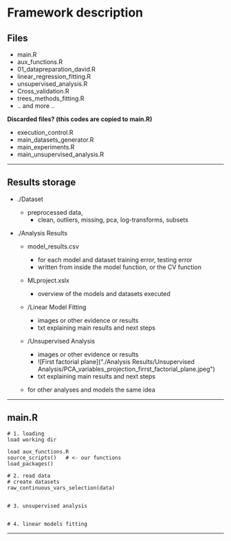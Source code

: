 
# Framework description


## Files
* main.R
* aux_functions.R
* 01_datapreparation_david.R
* linear_regression_fitting.R
* unsupervised_analysis.R
* Cross_validation.R
* trees_methods_fitting.R
* .. and more ..

**Discarded files? (this codes are copied to main.R)**
* execution_control.R
* main_datasets_generator.R
* main_experiments.R
* main_unsupervised_analysis.R

---

## Results storage

*	./Dataset
	*	preprocessed data,
		*	clean, outliers, missing, pca, log-transforms, subsets

*	./Analysis Results
	*	model_results.csv
		*	for each model and dataset training error, testing error
		*	written from inside the model function, or the CV function

	*   MLproject.xslx
		* overview of the models and datasets executed

	*	/Linear Model Fitting
		*	images or other evidence or results
		*	txt explaining main results and next steps

	*	/Unsupervised Analysis
		*	images or other evidence or results
		*   ![First factorial plane]("./Analysis Results/Unsupervised Analysis/PCA_variables_projection_firrst_factorial_plane.jpeg")
		*	txt explaining main results and next steps

	* 	for other analyses and models the same idea

---

## main.R
	# 1. loading
	load working dir

	load aux_functions.R
	source_scripts()   # <- our functions
	load_packages()

	# 2. read data
	# create datasets
	raw_continuous_vars_selection(data)


	# 3. unsupervised analysis


	# 4. linear models fitting



---

